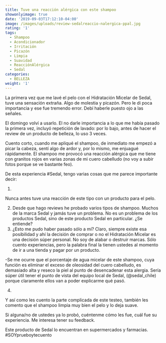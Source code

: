 ```yaml
---
title: Tuve una reacción alérgica con este shampoo
showonlyimage: true
date: '2019-09-03T17:12:10-04:00'
image: /images/uploads/review-sedalreaccio-nalergica-ppal.jpg
rating: '1'
tags:
  - Shampoo
  - Acondicionador
  - Irritación
  - Picazón
  - Limpia
  - Suavidad
  - ReacciónAlérgica
  - Sedal
categories:
  - BELLEZA
weight: '1'
---
```

La primera vez que me lavé el pelo con el Hidratación Micelar de Sedal, tuve una sensación extraña. Algo de molestia y picazón. Pero le di poca importancia y ese fue tremendo error. Debí haberle puesto ojo a las señales.

El domingo volví a usarlo. El no darle importancia a lo que me había pasado la primera vez, incluyó repetición de lavado: por lo bajo, antes de hacer el review de un producto de belleza, lo uso 3 veces.

Cuento corto, cuando me apliqué el shampoo, de inmediato me empezó a picar la cabeza, sentí algo de ardor y, por lo mismo, me enjuagué rápidamente. El shampoo me provocó una reacción alérgica que me tiene con granitos rojos en varias zonas de mi cuero cabelludo (no voy a subir fotos porque se ve bastante feo).

De esta experiencia #Sedal, tengo varias cosas que me parece importante decir:

1. 

Nunca antes tuve una reacción de este tipo con un producto para el pelo. 

2. Desde que hago reviews he probado varios tipos de shampoo. Muchos de la marca Sedal y jamás tuve un problema. No es un problema de los productos Sedal, sino de este producto Sedal en particular. ¿Se entiende?
3. ¿Esto me pudo haber pasado sólo a mí? Claro, siempre existe esa posibilidad y ahí la decisión de comprar o no el Hidratación Micelar es una decisión súper personal. No soy de alabar o destruir marcas. Sólo cuento experiencias, pero la palabra final la tienen ustedes al momento de ir a una tienda y pagar por un producto.

\-Se me ocurre que el porcentaje de agua micelar de este shampoo, cuya función es eliminar el exceso de oleosidad del cuero cabelludo, es demasiado alta y reseco la piel al punto de desencadenar esta alergia. Sería súper útil tener el punto de vista del equipo local de Sedal, (@sedal_chile) porque claramente ellos van a poder explicarme qué pasó.

4. 

Y así como les cuento la parte complicada de este testeo, también les comento que el shampoo limpia muy bien el pelo y lo deja suave. 

Si alguna/no de ustedes ya lo probó, cuéntenme cómo les fue, cuál fue su experiencia. Me interesa tener su feedback. 

Este producto de Sedal lo encuentran en supermercados y farmacias. #SOYprueboytecuento
